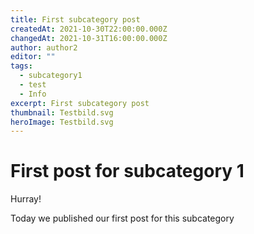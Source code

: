 ```yaml
---
title: First subcategory post
createdAt: 2021-10-30T22:00:00.000Z
changedAt: 2021-10-31T16:00:00.000Z
author: author2
editor: ""
tags:
  - subcategory1
  - test
  - Info
excerpt: First subcategory post
thumbnail: Testbild.svg
heroImage: Testbild.svg
---
```

# First post for subcategory 1

Hurray!

Today we published our first post for this subcategory